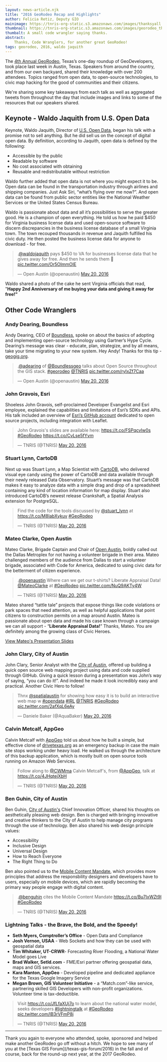 ```yaml
---
layout: news-article.njk
title: "2016 GeoRodeo Recap and Highlights"
author: Felicia Retiz, Deputy GIO
mainimage: https://tnris-org-static.s3.amazonaws.com/images/thanksyall.jpg
thumbnail: https://tnris-org-static.s3.amazonaws.com/images/georodeo_thanks_th.jpg
thumbalt: A small code wrangler saying thanks.
abstract:
    Thanks, Code Wranglers, for another great GeoRodeo!
tags: georodeo, 2016, waldo jaquith
---
```

<p class="lead">The <a href="/georodeo/2016">4th Annual GeoRodeo</a>, Texas’s one-day roundup of GeoDevelopers, took place last week in Austin, Texas. Speakers from around the country, and from our own backyard, shared their knowledge with over 200 attendees. Topics ranged from open data, to open-source technologies, to civic map hacking for the good of communities and their citizens.</p>

We're sharing some key takeaways from each talk as well as aggregated tweets from throughout the day that include images and links to some of the resources that our speakers shared.

## Keynote - Waldo Jaquith from U.S. Open Data

Keynote, Waldo Jaquith, Director of [U.S. Open Data](https://usopendata.org/), began his talk with a promise not to sell anything. But he did sell us on the concept of digital open data. By definition, according to Jaquith, open data is defined by the following:

- Accessible by the public
- Readable by software
- No cost associated with obtaining
- Reusable and redistributable without restriction

Waldo further added that open data is not where you might expect it to be. Open data can be found in the transportation industry through airlines and shipping companies. Just Ask Siri, “what’s flying over me now?”. And open data can be found from public sector entities like the National Weather Services or the United States Census Bureau.

Waldo is passionate about data and all it’s possibilities to serve the greater good. He is a champion of open everything. He told us how he paid $450 for Virginia business license data and used open-source software to discern discrepancies in the business license database of a small Virginia town. The town recouped thousands in revenue and Jaquith fulfilled his civic duty. He then posted the business license data for anyone to download - for free.

<blockquote class="twitter-tweet" data-lang="en"><p lang="en" dir="ltr">.<a href="https://twitter.com/waldojaquith">@waldojaquith</a> pays $450 to VA for businesses license data that he gives away for free. And then he sends them 🍰 <a href="https://t.co/Or5OImmOIE">pic.twitter.com/Or5OImmOIE</a></p>&mdash; Open Austin (@openaustin) <a href="https://twitter.com/openaustin/status/733673546774372352">May 20, 2016</a></blockquote>
<script async src="//platform.twitter.com/widgets.js" charset="utf-8"></script>

<caption>Waldo shared a photo of the cake he sent Virginia officials that read, "<strong>Happy 2nd Anniversary of me buying your data and giving it away for free!"</strong></caption>

## Other Code Wranglers

### Andy Dearing, Boundless

Andy Dearing, CEO of [Boundless](http://boundlessgeo.com/), spoke on about the basics of adopting and implementing open-source technology using Gartner’s Hype Cycle. Dearing’s message was clear - educate, plan, strategize, and by all means, take your time migrating to your new system. Hey Andy! Thanks for this tip - [geogig.org](http://www.geogig.org).

<blockquote class="twitter-tweet" data-lang="en"><p lang="en" dir="ltr">.<a href="https://twitter.com/adearing">@adearing</a> of <a href="https://twitter.com/boundlessgeo">@Boundlessgeo</a> talks about Open Source throughout the GIS stack. <a href="https://twitter.com/hashtag/georodeo?src=hash">#georodeo</a> <a href="https://twitter.com/TNRIS">@TNRIS</a> <a href="https://t.co/ryIxZf7Caa">pic.twitter.com/ryIxZf7Caa</a></p>&mdash; Open Austin (@openaustin) <a href="https://twitter.com/openaustin/status/733686081384747008">May 20, 2016</a></blockquote>
<script async src="//platform.twitter.com/widgets.js" charset="utf-8"></script>

### John Gravois, Esri

Shoeless John Gravois, self-proclaimed Developer Evangelist and Esri employee, explained the capabilities and limitations of Esri’s SDKs and APIs. His talk included an overview of [Esri’s GitHub account](https://github.com/Esri) dedicated to open source projects, including integration with Leaflet.

<blockquote class="twitter-tweet" data-lang="en"><p lang="en" dir="ltr">John Gravois&#39;s slides are available here: <a href="https://t.co/FSPqcvlw0s">https://t.co/FSPqcvlw0s</a> <a href="https://twitter.com/hashtag/GeoRodeo?src=hash">#GeoRodeo</a> <a href="https://t.co/CvLse5fYvm">https://t.co/CvLse5fYvm</a></p>&mdash; TNRIS (@TNRIS) <a href="https://twitter.com/TNRIS/status/733688996891496448">May 20, 2016</a></blockquote>
<script async src="//platform.twitter.com/widgets.js" charset="utf-8"></script>

### Stuart Lynn, CartoDB

Next up was Stuart Lynn, a Map Scientist with [CartoDB](https://carto.com/), who delivered visual eye candy using the power of CartoDB and data available through their newly released Data Observatory. Stuart’s message was that CartoDB makes it easy to analyze data with a simple drag and drop of a spreadsheet containing any kind of location information for map display. Stuart also introduced CartoDB’s newest release Crankshaft, a Spatial Analysis extension for PostgreSQL.

<blockquote class="twitter-tweet" data-lang="en"><p lang="en" dir="ltr">Find the code for the tools discussed by <a href="https://twitter.com/Stuart_Lynn">@stuart_lynn</a> at <a href="https://t.co/M8IabXykuv">https://t.co/M8IabXykuv</a> <a href="https://twitter.com/hashtag/GeoRodeo?src=hash">#GeoRodeo</a></p>&mdash; TNRIS (@TNRIS) <a href="https://twitter.com/TNRIS/status/733733481906233344">May 20, 2016</a></blockquote>
<script async src="//platform.twitter.com/widgets.js" charset="utf-8"></script>

### Mateo Clarke, Open Austin

Mateo Clarke, Brigade Captain and Chair of [Open Austin](http://www.open-austin.org/), boldly called out the Dallas Metroplex for not having a volunteer brigade in their area. Mateo challenged members of the audience from Dallas to start a volunteer brigade, associated with Code for America, dedicated to using civic data for the betterment of citizen experience.

<blockquote class="twitter-tweet" data-lang="en"><p lang="en" dir="ltr">.<a href="https://twitter.com/openaustin">@openaustin</a> Where can we get our t-shirts? Liberate Appraisal Data! <a href="https://twitter.com/MateoClarke">@MateoClarke</a> at <a href="https://twitter.com/hashtag/GeoRodeo?src=hash">#GeoRodeo</a> <a href="https://t.co/NuQ9AKTy4W">pic.twitter.com/NuQ9AKTy4W</a></p>&mdash; TNRIS (@TNRIS) <a href="https://twitter.com/TNRIS/status/733741116940550145">May 20, 2016</a></blockquote>
<script async src="//platform.twitter.com/widgets.js" charset="utf-8"></script>

Mateo shared “tattle tale” projects that expose things like code violations or park spaces that need attention, as well as helpful applications that point citizens to construction permits on a map around Austin. Mateo is passionate about open data and made his case known through a campaign we can all support - “**Liberate Appraisal Data!**” Thanks, Mateo. You are definitely among the growing class of Civic Heroes.

<a class="btn btn-md btn-lg" href="https://docs.google.com/presentation/d/17pKNdnQhBw0p1ooANq_1PwG2xfUTj-fTyXDGDNfcUrs/edit"><i class="glyphicon glyphicon-new-window"></i> View Mateo's Presentation Slides</a>

### John Clary, City of Austin

John Clary, Senior Analyst with the [City of Austin](http://austintexas.gov), offered up building a quick open source web mapping project using data and code supplied through GitHub. Giving a quick lesson during a presentation was John’s way of saying, “you can do it!”. And indeed he made it look incredibly easy and practical. Another Civic Hero to follow!

<blockquote class="twitter-tweet" data-lang="en"><p lang="en" dir="ltr">Thnx <a href="https://twitter.com/spatialaustin">@spatialaustin</a> for showing how easy it is to build an interactive web map w <a href="https://twitter.com/hashtag/opendata?src=hash">#opendata</a> <a href="https://twitter.com/hashtag/IRL?src=hash">#IRL</a> <a href="https://twitter.com/TNRIS">@TNRIS</a> <a href="https://twitter.com/hashtag/GeoRodeo?src=hash">#GeoRodeo</a> <a href="https://t.co/2afXqL6eAy">pic.twitter.com/2afXqL6eAy</a></p>&mdash; Daniele Baker (@AquaBaker) <a href="https://twitter.com/AquaBaker/status/733752829228109824">May 20, 2016</a></blockquote>
<script async src="//platform.twitter.com/widgets.js" charset="utf-8"></script>

### Calvin Metcalf, AppGeo

Calvin Metcalf with [AppGeo](http://www.appgeo.com) told us about how he built a simple, but effective clone of [drivetexas.org](http://drivetexas.org) as an emergency backup in case the main site stops working under heavy load. He walked us through the architecture of this backup application, which is mostly built on open source tools running on Amazon Web Services.

<blockquote class="twitter-tweet" data-lang="en"><p lang="en" dir="ltr">Follow along to <a href="https://twitter.com/CWMma">@CWMma</a> Calvin Metcalf&#39;s, from <a href="https://twitter.com/AppGeo">@AppGeo</a>, talk at <a href="https://t.co/4JHqtejXbH">https://t.co/4JHqtejXbH</a></p>&mdash; TNRIS (@TNRIS) <a href="https://twitter.com/TNRIS/status/733756150575812609">May 20, 2016</a></blockquote>
<script async src="//platform.twitter.com/widgets.js" charset="utf-8"></script>

### Ben Guhin, City of Austin

Ben Guhin, [City of Austin's](http://austintexas.gov) Chief Innovation Officer, shared his thoughts on aesthetically pleasing web design. Ben is charged with bringing innovative and creative thinkers to the City of Austin to help manage city programs through the use of technology. Ben also shared his web design principle values:

- Accessibility
- Inclusive Design
- Universal Design
- How to Reach Everyone
- The Right Thing to Do

Ben also pointed us to the [Mobile Content Mandate](https://karenmcgrane.com/2014/01/13/the-mobile-content-mandate/), which provides more principles that address the responsbility designers and developers have to users, especially on mobile devices, which are rapidly becoming the primary way people engage with digital content.

<blockquote class="twitter-tweet" data-lang="en"><p lang="en" dir="ltr">.<a href="https://twitter.com/benguhin">@benguhin</a> cites the Mobile Content Mandate <a href="https://t.co/Bu7IxWZt9l">https://t.co/Bu7IxWZt9l</a> <a href="https://twitter.com/hashtag/GeoRodeo?src=hash">#GeoRodeo</a></p>&mdash; TNRIS (@TNRIS) <a href="https://twitter.com/TNRIS/status/733764295184375808">May 20, 2016</a></blockquote>
<script async src="//platform.twitter.com/widgets.js" charset="utf-8"></script>

### Lightning Talks - the Brave, the Bold, and the Speedy!

- **Seth Myers, Comptroller’s Office** - Open Data and Compliance
- **Josh Vernon, USAA** - Web Sockets and how they can be used with geospatial data
- **Tim Whitaker, UT-CRWR**- Forecasting River Flooding, a National Water Model goes Live
- **Brad Walker, Setld.com** - FME/Esri partner offering geospatial data, maps and GIS services.
- **Kara Manton, AppGeo** - Developed pipeline and dedicated appliance for the Texas Google Imagery Service
- **Megan Brown, GIS Volunteer Initiative** - a “Match.com”-like service, partnering skilled GIS Developers with non-profit organizations. Volunteer time is tax-deductible.


<blockquote class="twitter-tweet" data-lang="en"><p lang="en" dir="ltr">Visit <a href="https://t.co/JfLfaXUj7o">https://t.co/JfLfaXUj7o</a> to learn about the national water model, seeks developers <a href="https://twitter.com/hashtag/lightningtalk?src=hash">#lightningtalk</a> at <a href="https://twitter.com/hashtag/GeoRodeo?src=hash">#GeoRodeo</a> <a href="https://t.co/lB3rVFmP8j">pic.twitter.com/lB3rVFmP8j</a></p>&mdash; TNRIS (@TNRIS) <a href="https://twitter.com/TNRIS/status/733771790447583232">May 20, 2016</a></blockquote>
<script async src="//platform.twitter.com/widgets.js" charset="utf-8"></script>

******

<p class="lead">
Thank you again to everyone who attended, spoke, sponsored and helped make another GeoRodeo go off without a hitch. We hope to see many of you at the [Texas GIS Forum](/texas-gis-forum/2016) in the fall and of course, back for the round-up next year, at the 2017 GeoRodeo.
</p>
